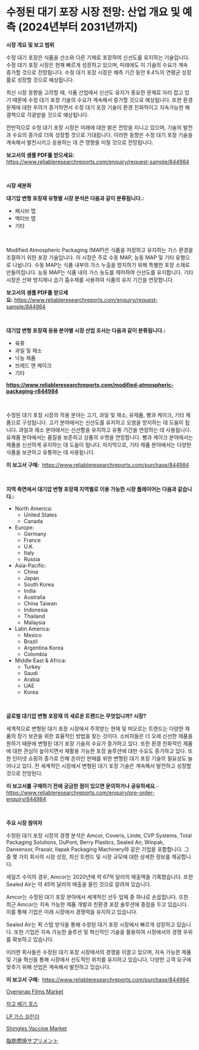 <p><h1>수정된 대기 포장 시장 전망: 산업 개요 및 예측 (2024년부터 2031년까지)</h1></p><p><strong>시장 개요 및 보고 범위</strong></p>
<p><p>수정 대기 포장은 식품을 산소와 다른 기체로 포장하여 신선도를 유지하는 기술입니다. 수정 대기 포장 시장은 현재 빠르게 성장하고 있으며, 미래에도 이 기술의 수요가 계속 증가할 것으로 전망됩니다. 수정 대기 포장 시장은 예측 기간 동안 8.4%의 연평균 성장률로 성장할 것으로 예상됩니다.</p><p>최신 시장 동향을 고려할 때, 식품 산업에서 신선도 유지가 중요한 문제로 자리 잡고 있기 때문에 수정 대기 포장 기술의 수요가 계속해서 증가할 것으로 예상됩니다. 또한 환경 문제에 대한 우려가 증가하면서 수정 대기 포장 기술이 환경 친화적이고 지속가능한 해결책으로 각광받을 것으로 예상됩니다.</p><p>전반적으로 수정 대기 포장 시장은 미래에 대한 밝은 전망을 지니고 있으며, 기술의 발전과 수요의 증가로 더욱 성장할 것으로 기대됩니다. 이러한 동향은 수정 대기 포장 기술을 계속해서 발전시키고 응용하는 데 큰 영향을 미칠 것으로 전망됩니다.</p></p>
<p><strong>보고서의 샘플 PDF를 받으세요:</strong> <a href="https://www.reliableresearchreports.com/enquiry/request-sample/844984">https://www.reliableresearchreports.com/enquiry/request-sample/844984</a></p>
<p>&nbsp;</p>
<p><strong>시장 세분화</strong></p>
<p><strong>대기압 변형 포장재 유형별 시장 분석은 다음과 같이 분류됩니다.:</strong></p>
<p><ul><li>패시브 맵</li><li>액티브 맵</li><li>기타</li></ul></p>
<p>&nbsp;</p>
<p><p>Modified Atmospheric Packaging (MAP)은 식품을 저장하고 유지하는 가스 환경을 조절하기 위한 포장 기술입니다. 이 시장은 주로 수동 MAP, 능동 MAP 및 기타 유형으로 나뉩니다. 수동 MAP는 식품 내부의 가스 누출을 방지하기 위해 특별한 포장 소재로 만들어집니다. 능동 MAP는 식품 내의 가스 농도를 제어하여 신선도를 유지합니다. 기타 시장은 산화 방지제나 습기 흡수제를 사용하여 식품의 유지 기간을 연장합니다.</p></p>
<p><strong>보고서의 샘플 PDF를 받으세요:</strong>&nbsp;<a href="https://www.reliableresearchreports.com/enquiry/request-sample/844984">https://www.reliableresearchreports.com/enquiry/request-sample/844984</a></p>
<p>&nbsp;</p>
<p><strong> 대기압 변형 포장재 응용 분야별 시장 산업 조사는 다음과 같이 분류됩니다.:</strong></p>
<p><ul><li>육류</li><li>과일 및 채소</li><li>낙농 제품</li><li>브레드 앤 케이크</li><li>기타</li></ul></p>
<p><strong><a href="https://www.reliableresearchreports.com/modified-atmospheric-packaging-r844984">https://www.reliableresearchreports.com/modified-atmospheric-packaging-r844984</a></strong></p>
<p>&nbsp;</p>
<p><p>수정된 대기 포장 시장의 적용 분야는 고기, 과일 및 채소, 유제품, 빵과 케이크, 기타 제품으로 구성됩니다. 고기 분야에서는 신선도를 유지하고 오염을 방지하는 데 도움이 됩니다. 과일과 채소 분야에서는 신선함을 유지하고 유통 기간을 연장하는 데 사용됩니다. 유제품 분야에서는 품질을 보존하고 상품의 수명을 연장합니다. 빵과 케이크 분야에서는 제품을 신선하게 유지하는 데 도움이 됩니다. 마지막으로, 기타 제품 분야에서는 다양한 식품을 보관하고 유통하는 데 사용됩니다.</p></p>
<p><strong>이 보고서 구매:</strong>&nbsp; <a href="https://www.reliableresearchreports.com/purchase/844984">https://www.reliableresearchreports.com/purchase/844984</a></p>
<p>&nbsp;</p>
<p><strong>지역 측면에서 대기압 변형 포장재 지역별로 이용 가능한 시장 플레이어는 다음과 같습니다.:</strong></p>
<p><ul>
    <li>
        North America:
        <ul>
            <li>United States</li>
            <li>Canada</li>
        </ul>
    </li>
    <li>
        Europe:
        <ul>
            <li>Germany</li>
            <li>France</li>
            <li>U.K.</li>
            <li>Italy</li>
            <li>Russia</li>
        </ul>
    </li>
    <li>
        Asia-Pacific:
        <ul>
            <li>China</li>
            <li>Japan</li>
            <li>South Korea</li>
            <li>India</li>
            <li>Australia</li>
            <li>China Taiwan</li>
            <li>Indonesia</li>
            <li>Thailand</li>
            <li>Malaysia</li>
        </ul>
    </li>
    <li>
        Latin America:
        <ul>
            <li>Mexico</li>
            <li>Brazil</li>
            <li>Argentina Korea</li>
            <li>Colombia</li>
        </ul>
    </li>
    <li>
        Middle East & Africa:
        <ul>
            <li>Turkey</li>
            <li>Saudi</li>
            <li>Arabia</li>
            <li>UAE</li>
            <li>Korea</li>
        </ul>
    </li>
    </ul></p>
<p>&nbsp;</p>
<p><strong>글로벌 대기압 변형 포장재 의 새로운 트렌드는 무엇입니까? 시장?</strong></p>
<p><p>세계적으로 변형된 대기 포장 시장에서 주목받는 현재 및 떠오르는 트렌드는 다양한 제품의 장기 보관을 위한 효율적인 방법을 찾는 것이다. 소비자들은 더 오래 신선한 제품을 원하기 때문에 변형된 대기 포장 기술의 수요가 증가하고 있다. 또한 환경 친화적인 제품에 대한 관심이 높아지면서 재활용 가능한 포장 솔루션에 대한 수요도 증가하고 있다. 또한 인터넷 쇼핑의 증가로 인해 온라인 판매를 위한 변형된 대기 포장 기술의 필요성도 늘어나고 있다. 전 세계적인 시장에서 변형된 대기 포장 기술은 계속해서 발전하고 성장할 것으로 전망된다.</p></p>
<p><strong>이 보고서를 구매하기 전에 궁금한 점이 있으면 문의하거나 공유하세요.</strong>- <a href="https://www.reliableresearchreports.com/enquiry/pre-order-enquiry/844984">https://www.reliableresearchreports.com/enquiry/pre-order-enquiry/844984</a></p>
<p>&nbsp;</p>
<p><strong>주요 시장 참여자</strong></p>
<p><p>수정된 대기 포장 시장의 경쟁 분석은 Amcor, Coveris, Linde, CVP Systems, Total Packaging Solutions, DuPont, Berry Plastics, Sealed Air, Winpak, Dansensor, Praxair, Ilapak Packaging Machinery와 같은 기업을 포함합니다. 그 중 몇 가지 회사의 시장 성장, 최신 트렌드 및 시장 규모에 대한 상세한 정보를 제공합니다.</p><p>세일즈 수익의 경우, Amcor는 2020년에 약 67억 달러의 매출액을 기록했습니다. 또한 Sealed Air는 약 45억 달러의 매출을 올린 것으로 알려져 있습니다.</p><p>Amcor는 수정된 대기 포장 분야에서 세계적인 선두 업체 중 하나로 손꼽힙니다. 또한 최근 Amcor는 지속 가능한 제품 개발과 친환경 포장 솔루션에 중점을 두고 있습니다. 이를 통해 기업은 미래 시장에서 경쟁력을 유지하고 있습니다.</p><p>Sealed Air는 퀵 스텝 방식을 통해 수정된 대기 포장 시장에서 빠르게 성장하고 있습니다. 또한 기업은 지속 가능한 솔루션 및 혁신적인 기술을 활용하여 시장에서의 경쟁 우위를 확보하고 있습니다.</p><p>이러한 회사들은 수정된 대기 포장 시장에서의 경쟁을 이끌고 있으며, 지속 가능한 제품 및 기술 혁신을 통해 시장에서 선도적인 위치를 유지하고 있습니다. 다양한 고객 요구에 맞추기 위해 산업은 계속해서 발전하고 있습니다.</p></p>
<p><strong>이 보고서 구매:</strong>&nbsp;&nbsp;<a href="https://www.reliableresearchreports.com/purchase/844984">https://www.reliableresearchreports.com/purchase/844984</a></p>
<p><p><a href="https://issuu.com/reportprime-2/docs/overwrap-films-market-size-2030.pptx">Overwrap Films Market</a></p><p><a href="https://medium.com/@jerrodhilll68/%EA%B0%80%EB%9D%BC%EC%A7%80-%EB%B0%B0%EA%B8%B0-%ED%98%B8%EC%8A%A4-%EC%8B%9C%EC%9E%A5-%EA%B7%9C%EB%AA%A8%EB%8A%94-%EA%B8%80%EB%A1%9C%EB%B2%8C-%EC%82%B0%EC%97%85%EC%97%90%EC%84%9C-%EC%B5%9C%EC%A0%81%EC%9D%98-%EB%A7%88%EC%BC%80%ED%8C%85-%EC%B1%84%EB%84%90%EC%9D%84-%EB%B3%B4%EC%97%AC%EC%A4%8D%EB%8B%88%EB%8B%A4-193a6f06e522">차고 배기 호스</a></p><p><a href="https://medium.com/@danykakilback/lp-%EA%B0%80%EC%8A%A4-%EC%8B%A4%EB%A6%B0%EB%8D%94-%EC%8B%9C%EC%9E%A5-%EC%8B%9C%EC%9E%A5-cagr-%EC%8B%9C%EC%9E%A5-%ED%8A%B8%EB%A0%8C%EB%93%9C-%EB%B0%8F-%EC%84%B1%EC%9E%A5-%EC%A0%84%EB%9E%B5%EC%97%90-%EB%8C%80%ED%95%9C-%ED%86%B5%EC%B0%B0%EB%A0%A5-45704825accb">LP 가스 실린더</a></p><p><a href="https://issuu.com/reportprime-2/docs/shingles-vaccine-market-size-2030.pptx">Shingles Vaccine Market</a></p><p><a href="https://medium.com/@drewosciski565654/%E8%84%82%E8%82%AA%E7%87%83%E7%84%BC%E3%82%B5%E3%83%97%E3%83%AA%E3%83%A1%E3%83%B3%E3%83%88%E5%B8%82%E5%A0%B4-2031%E5%B9%B4%E3%81%BE%E3%81%A7%E3%81%AE%E3%83%88%E3%83%AC%E3%83%B3%E3%83%89-%E4%BA%88%E6%B8%AC-%E7%AB%B6%E4%BA%89%E5%88%86%E6%9E%90-f46c935f708d">脂肪燃焼サプリメント</a></p></p>